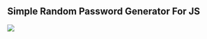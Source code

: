 ## Simple Random Password Generator For JS

![](https://media.giphy.com/media/06TlCtNmgt5hbYvAzd/giphy.gif)
